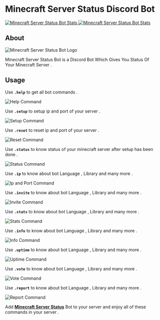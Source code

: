 # Minecraft Server Status Discord Bot

<a href="https://top.gg/bot/802868654957789204" target="_blank">
    <img src="https://top.gg/api/widget/802868654957789204.svg" alt="Minecraft Server Status Bot Stats"/>
</a>

<a href="https://botsfordiscord.com/bots/802868654957789204" target="_blank">
    <img src="https://botsfordiscord.com/api/bot/802868654957789204/widget" alt="Minecraft Server Status Bot Stats"/>
</a>

## About

<img src="https://cdn.discordapp.com/attachments/771781595220017193/813814680509218906/Minecraft_Status_Bot_1.png" alt="Minecraft Server Status Bot Logo"/>


Minecraft Server Status Bot is a Discord Bot Which Gives You Status Of Your Minecraft Server .

## Usage

Use **`.help`** to get all bot commands .

<img src="https://cdn.discordapp.com/attachments/771781595220017193/814067904261521418/Help.png" alt="Help Command"/>

Use **`.setup`** to setup ip and port of your server .

<img src="https://cdn.discordapp.com/attachments/771781595220017193/813824297919447140/Screenshot_2021-02-23_225624.png" alt="Setup Command"/>

Use **`.reset`** to reset ip and port of your server .

<img src="https://cdn.discordapp.com/attachments/771781595220017193/813824270425784361/Screenshot_2021-02-23_225615.png" alt="Reset Command"/>

Use **`.status`** to know status of your minecraft server after setup has been done .

<img src="https://media.discordapp.net/attachments/702042187436785706/813809055260082196/iZp6LHM_-_Imgur.png" alt="Status Command"/>

Use **`.ip`** to know about bot Language , Library and many more .

<img src="https://cdn.discordapp.com/attachments/771781595220017193/814069185029472276/Ip.png" alt="Ip and Port Command"/>

Use **`.invite`** to know about bot Language , Library and many more .

<img src="https://cdn.discordapp.com/attachments/771781595220017193/814069186505736203/Invite.png" alt="Invite Command"/>

Use **`.stats`** to know about bot Language , Library and many more .

<img src="https://cdn.discordapp.com/attachments/771781595220017193/814069187281944586/Stats.png" alt="Stats Command"/>

Use **`.info`** to know about bot Language , Library and many more .

<img src="https://cdn.discordapp.com/attachments/771781595220017193/813824244147552296/Screenshot_2021-02-23_225607.png" alt="Info Command"/>

Use **`.uptime`** to know about bot Language , Library and many more .

<img src="https://cdn.discordapp.com/attachments/771781595220017193/814069188255285248/Uptime.png" alt="Uptime Command"/>

Use **`.vote`** to know about bot Language , Library and many more .

<img src="https://cdn.discordapp.com/attachments/771781595220017193/814069181934206986/Vote.png" alt="Vote Command"/>

Use **`.report`** to know about bot Language , Library and many more .

<img src="https://cdn.discordapp.com/attachments/771781595220017193/814069185293713408/Report.png" alt="Report Command"/>

Add **[Minecraft Server Status](https://discord.com/oauth2/authorize?client_id=802868654957789204&permissions=84992&scope=bot)** Bot to your server and enjoy all of these commands in your server .